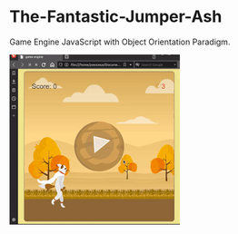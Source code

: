 # The-Fantastic-Jumper-Ash

Game Engine JavaScript with Object Orientation Paradigm.

![Gameplay](/Images/gameplay.gif)


